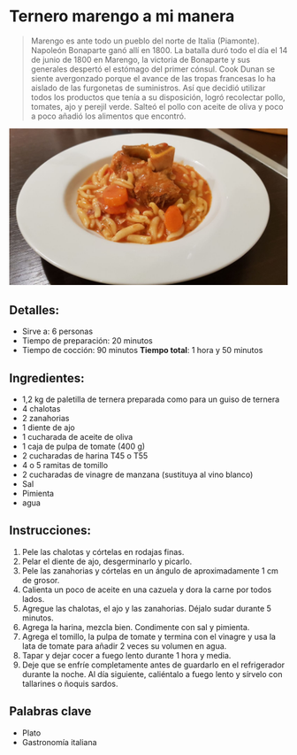 # Ternero marengo a mi manera

> Marengo es ante todo un pueblo del norte de Italia (Piamonte). Napoleón Bonaparte ganó allí en 1800.
> La batalla duró todo el día el 14 de junio de 1800 en Marengo, la victoria de Bonaparte y sus generales despertó el estómago del primer cónsul. Cook Dunan se siente avergonzado porque el avance de las tropas francesas lo ha aislado de las furgonetas de suministros. Así que decidió utilizar todos los productos que tenía a su disposición, logró recolectar pollo, tomates, ajo y perejil verde. Salteó el pollo con aceite de oliva y poco a poco añadió los alimentos que encontró. 

![Marengo cría a mi manera](https://github.com/anamorph/recettes/blob/main/photos/fr-plat-veau_marengo_a_ma_facon-01.jpg?raw=true)

## Detalles:
* Sirve a: 6 personas
* Tiempo de preparación: 20 minutos
* Tiempo de cocción: 90 minutos
**Tiempo total**: 1 hora y 50 minutos

## Ingredientes:
* 1,2 kg de paletilla de ternera preparada como para un guiso de ternera
* 4 chalotas
* 2 zanahorias
* 1 diente de ajo
* 1 cucharada de aceite de oliva
* 1 caja de pulpa de tomate (400 g)
* 2 cucharadas de harina T45 o T55
* 4 o 5 ramitas de tomillo
* 2 cucharadas de vinagre de manzana (sustituya al vino blanco)
* Sal
* Pimienta
* agua

## Instrucciones:
1. Pele las chalotas y córtelas en rodajas finas.
1. Pelar el diente de ajo, desgerminarlo y picarlo.
1. Pele las zanahorias y córtelas en un ángulo de aproximadamente 1 cm de grosor.
1. Calienta un poco de aceite en una cazuela y dora la carne por todos lados.
1. Agregue las chalotas, el ajo y las zanahorias. Déjalo sudar durante 5 minutos.
1. Agrega la harina, mezcla bien. Condimente con sal y pimienta.
1. Agrega el tomillo, la pulpa de tomate y termina con el vinagre y usa la lata de tomate para añadir 2 veces su volumen en agua.
1. Tapar y dejar cocer a fuego lento durante 1 hora y media.
1. Deje que se enfríe completamente antes de guardarlo en el refrigerador durante la noche. Al día siguiente, caliéntalo a fuego lento y sírvelo con tallarines o ñoquis sardos.

## Palabras clave
* Plato
* Gastronomía italiana